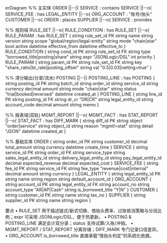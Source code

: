 erDiagram
  %% 主实体
  ORDER ||--|{ SERVICE : contains
  SERVICE ||--o{ SERVICE_FEE : has
  LEGAL_ENTITY ||--o{ ORG_ACCOUNT : "账号/抬头"
  CUSTOMER ||--o{ ORDER : places
  SUPPLIER ||--o{ SERVICE : provides

  %% 规则域
  RULE_SET ||--o{ RULE_CONDITION : has
  RULE_SET ||--o{ RULE_PARAM : has
  RULE_SET {
    string rule_set_id PK
    string name
    string version
    string scope  "global/region/legal-entity"
    string mode   "chain|star"
    bool   active
    datetime effective_from
    datetime effective_to
  }
  RULE_CONDITION {
    string cond_id PK
    string rule_set_id FK
    string type "borrowed_title|posting|share"
    string expr "JSONLogic/DSL"
    int    priority
  }
  RULE_PARAM {
    string param_id PK
    string rule_set_id FK
    string key "share_ratio|bt_rate|posting_offset"
    string val "0.5|0.03|netting=true"
  }

  %% 清分输出(分录/流水)
  POSTING ||--|{ POSTING_LINE : has
  POSTING {
    string posting_id PK
    string batch_id
    string order_id
    string service_id
    string currency
    decimal amount
    string mode "chain|star"
    string status "trial|booked|reversed"
    datetime created_at
  }
  POSTING_LINE {
    string line_id PK
    string posting_id FK
    string dr_cr "DR|CR"
    string legal_entity_id
    string account_code
    decimal amount
    string memo
  }

  %% 报表域(双轨)
  MGMT_REPORT ||--o{ MGMT_FACT : has
  STAT_REPORT ||--o{ STAT_FACT : has
  DIFF_MARK {
    string diff_id PK
    string object "order|service"
    string object_id
    string reason "mgmt!=stat"
    string detail "JSON"
    datetime created_at
  }

  %% 基础实体
  ORDER {
    string order_id PK
    string customer_id
    decimal total_amount
    string currency
    datetime create_time
  }
  SERVICE {
    string service_id PK
    string order_id FK
    string service_type
    string sales_legal_entity_id
    string delivery_legal_entity_id
    string pay_legal_entity_id
    decimal expected_revenue
    decimal expected_cost
  }
  SERVICE_FEE {
    string fee_id PK
    string service_id FK
    string fee_type "revenue|cost|internal"
    decimal amount
    string currency
  }
  LEGAL_ENTITY {
    string legal_entity_id PK
    string name
    string region
    string default_account_id
  }
  ORG_ACCOUNT {
    string account_id PK
    string legal_entity_id FK
    string account_no
    string account_type "AR|AP|Cash"
    string is_borrowed_title "Y|N"
  }
  CUSTOMER {
    string customer_id PK
    string name
    string tax_no
  }
  SUPPLIER {
    string supplier_id PK
    string name
    string region
  }


  要点
	•	RULE_SET 用于描述链式/新式切换、借抬头费率、过账抵消策略与分润比例；expr 可采用 JSONLogic/DSL，便于热更新。
	•	POSTING & POSTING_LINE 满足会计双分录；status 支持试算/入账/冲销。
	•	MGMT_REPORT / STAT_REPORT 分离存储；DIFF_MARK 专门记录口径差异。
	•	ORG_ACCOUNT.is_borrowed_title 直接承载“借抬头判定”的系统化依据。